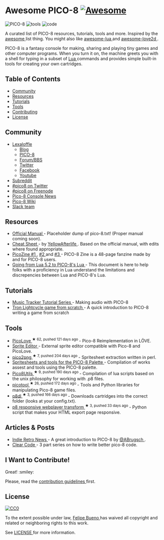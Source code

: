 <h1>
 Awesome PICO-8
 <a href="#awesome-PICO-8">
  <img alt="Awesome" src="https://cdn.rawgit.com/sindresorhus/awesome/d7305f38d29fed78fa85652e3a63e154dd8e8829/media/badge.svg"/>
 </a>
</h1>
<p>
 <img alt="PICO-8" src="http://www.lexaloffle.com/gfx/p8_jelpi.gif"/>
 <img alt="tools" src="http://www.lexaloffle.com/gfx/p8_tracker.gif"/>
 <img alt="code" src="http://www.lexaloffle.com/gfx/p8_cast.gif"/>
</p>
<p>
 A curated list of PICO-8 resources, tutorials, tools and more. Inspired by the
 <a href="https://github.com/sindresorhus/awesome">
  awesome
 </a>
 list thing. You might also like
 <a href="https://github.com/LewisJEllis/awesome-lua">
  awesome-lua
 </a>
 and
 <a href="https://github.com/JanWerder/awesome-love2d">
  awesome-love2d
 </a>
 .
</p>
<p>
 PICO-8 is a fantasy console for making, sharing and playing tiny games and other computer programs. When you turn it on, the machine greets you with a shell for typing in a subset of
 <a href="http://www.lua.org/">
  Lua
 </a>
 commands and provides simple built-in tools for creating your own cartridges.
</p>
<h2>
 Table of Contents
</h2>
<ul>
 <li>
  <a href="#community">
   Community
  </a>
 </li>
 <li>
  <a href="#resources">
   Resources
  </a>
 </li>
 <li>
  <a href="#tutorials">
   Tutorials
  </a>
 </li>
 <li>
  <a href="#tools">
   Tools
  </a>
 </li>
 <li>
  <a href="#i-want-to-contribute">
   Contributing
  </a>
 </li>
 <li>
  <a href="#license">
   License
  </a>
 </li>
</ul>
<h2>
 Community
</h2>
<ul>
 <li>
  <a href="http://www.lexaloffle.com">
   Lexaloffle
  </a>
  <ul>
   <li>
    <a href="http://www.lexaloffle.com/bbs/?uid=1">
     Blog
    </a>
   </li>
   <li>
    <a href="http://www.lexaloffle.com/pico-8.php">
     PICO-8
    </a>
   </li>
   <li>
    <a href="http://www.lexaloffle.com/bbs/?cat=7">
     Forum/BBS
    </a>
   </li>
   <li>
    <a href="https://twitter.com/lexaloffle">
     Twitter
    </a>
   </li>
   <li>
    <a href="https://www.facebook.com/lexaloffle/">
     Facebook
    </a>
   </li>
   <li>
    <a href="https://www.youtube.com/user/lexaloffletv">
     Youtube
    </a>
   </li>
  </ul>
 </li>
 <li>
  <a href="https://www.reddit.com/r/pico8/">
   Subreddit
  </a>
 </li>
 <li>
  <a href="http://www.twitter.com/#pico8">
   #pico8 on Twitter
  </a>
 </li>
 <li>
  <a href="http://webchat.freenode.net/?randomnick=1&channels=#pico8&prompt=1">
   #pico8 on Freenode
  </a>
 </li>
 <li>
  <a href="https://twitter.com/pico8console">
   Pico-8 Console News
  </a>
 </li>
 <li>
  <a href="http://pico-8.wikia.com/wiki/Pico-8_Wikia">
   Pico-8 Wiki
  </a>
 </li>
 <li>
  <a href="http://catgirl.goddess.moe:3000/">
   Slack team
  </a>
 </li>
</ul>
<h2>
 Resources
</h2>
<ul>
 <li>
  <a href="http://www.lexaloffle.com/pico-8.php?page=manual">
   Official Manual
  </a>
  - Placeholder dump of pico-8.txt! (Proper manual coming soon).
 </li>
 <li>
  <a href="https://dl.dropboxusercontent.com/u/3594143/yal.cc/r/picodoc/index.html">
   Cheat Sheet
  </a>
  - by
  <a href="http://twitter.com/yellowafterlife">
   YellowAfterlife
  </a>
  . Based on the official manual, with edits where found appropriate.
 </li>
 <li>
  <a href="http://sectordub.itch.io/pico-8-fanzine-1">
   PicoZine #1
  </a>
  ,
  <a href="http://sectordub.itch.io/pico-8-fanzine-2">
   #2
  </a>
  and
  <a href="http://sectordub.itch.io/pico-8-fanzine-3">
   #3
  </a>
  - PICO-8 Zine is a 48-page fanzine made by and for PICO-8 users.
 </li>
 <li>
  <a href="https://gist.github.com/josefnpat/bfe4aaa5bbb44f572cd0">
   Going from Lua 5.2 to PICO-8's Lua
  </a>
  - This document is here to help folks with a proficiency in Lua understand the limitations and discrepencies between Lua and PICO-8's Lua.
 </li>
</ul>
<h2>
 Tutorials
</h2>
<ul>
 <li>
  <a href="https://www.youtube.com/playlist?list=PLjZAika8vyZkyOjoCp0EbHeIFZ8MLlhvg">
   Music Tracker Tutorial Series
  </a>
  - Making audio with PICO-8
 </li>
 <li>
  <a href="https://youtu.be/ZuaLuMhwcc8">
   Tron Lightcycle game from scratch
  </a>
  - A quick introduction to PICO-8 writing a game from scratch
 </li>
</ul>
<h2>
 Tools
</h2>
<ul>
 <li>
  <a href="https://github.com/ftsf/picolove">
   PicoLove
  </a>
  <sup>
   &#9733 62, pushed 121 days ago
  </sup>
  - Pico-8 Reimplementation in LÖVE.
 </li>
 <li>
  <a href="http://www.lexaloffle.com/bbs/?tid=2462">
   Sprite Editor
  </a>
  - External sprite editor compatible with Pico-8 and PicoLove.
 </li>
 <li>
  <a href="https://github.com/briacp/pico2png">
   pico2png
  </a>
  <sup>
   &#9733 7, pushed 204 days ago
  </sup>
  - Spritesheet extraction written in perl.
 </li>
 <li>
  <a href="https://www.reddit.com/r/pico8/comments/3jhmni/spritesheets_and_tools_for_the_pico8_palette/">
   Spritesheets and tools for the PICO-8 Palette
  </a>
  - Compilation of works assest and tools using the PICO-8 palette.
 </li>
 <li>
  <a href="https://github.com/josefnpat/pico8utils">
   Pico8Utils
  </a>
  <sup>
   &#9733 9, pushed 190 days ago
  </sup>
  - Compilation of lua scripts based on the unix philosophy for working with .p8 files.
 </li>
 <li>
  <a href="https://github.com/dansanderson/picotool">
   picotool
  </a>
  <sup>
   &#9733 26, pushed 172 days ago
  </sup>
  -  Tools and Python libraries for manipulating Pico-8 game files.
 </li>
 <li>
  <a href="https://github.com/franciscod/p8dl">
   p8dl
  </a>
  <sup>
   &#9733 3, pushed 166 days ago
  </sup>
  - Downloads cartridges into the correct folder (looks at your config.txt).
 </li>
 <li>
  <a href="https://github.com/benwiley4000/pico8-responsive-webplayer-transform">
   p8 responsive webplayer transform
  </a>
  <sup>
   &#9733 3, pushed 33 days ago
  </sup>
  - Python script that makes your HTML export page responsive.
 </li>
</ul>
<h2>
 Articles & Posts
</h2>
<ul>
 <li>
  <a href="http://www.indieretronews.com/2015/10/pico-8-8-bit-fantasy-console-from.html">
   Indie Retro News
  </a>
  - A great introduction to PICO-8 by
  <a href="https://twitter.com/ABrugsch">
   @ABrugsch
  </a>
  .
 </li>
 <li>
  <a href="http://blog.jvscott.net/post/128051478244/clear-code">
   Clear Code
  </a>
  - 3 part series on how to write better pico-8 code.
 </li>
</ul>
<h2>
 I Want to Contribute!
</h2>
<p>
 Great! :smiley:
</p>
<p>
 Please, read the
 <a href="CONTRIBUTING.md">
  contribution guidelines
 </a>
 first.
</p>
<h2>
 License
</h2>
<p>
 <a href="http://creativecommons.org/publicdomain/zero/1.0/">
  <img alt="CC0" src="http://i.creativecommons.org/p/zero/1.0/88x31.png"/>
 </a>
</p>
<p>
 To the extent possible under law,
 <a href="https://twitter.com/felipebueno">
  Felipe Bueno
 </a>
 has waived all copyright and related or neighboring rights to this work.
</p>
<p>
 See
 <a href="LICENSE">
  LICENSE
 </a>
 for more information.
</p>
